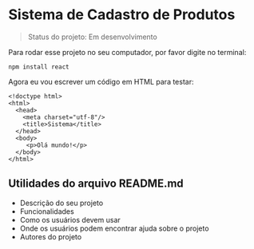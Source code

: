# Sistema de Cadastro de Produtos

> Status do projeto: Em desenvolvimento

Para rodar esse projeto no seu computador, por favor digite no terminal:

```
npm install react
```

Agora eu vou escrever um código em HTML para testar:

```
<!doctype html>
<html>
  <head>
    <meta charset="utf-8"/>
    <title>Sistema</title>
  </head>
  <body>
     <p>Olá mundo!</p>
  </body>
</html>
```

## Utilidades do arquivo README.md

* Descrição do seu projeto
* Funcionalidades
* Como os usuários devem usar 
* Onde os usuários podem encontrar ajuda sobre o projeto
* Autores do projeto
